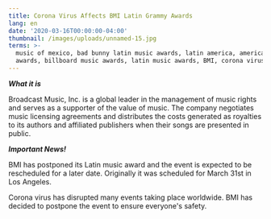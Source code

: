 ```yaml
---
title: Corona Virus Affects BMI Latin Grammy Awards
lang: en
date: '2020-03-16T00:00:00-04:00'
thumbnail: /images/uploads/unnamed-15.jpg
terms: >-
  music of mexico, bad bunny latin music awards, latin america, american music
  awards, billboard music awards, latin music awards, BMI, corona virus, virus
---
```

**_What it is_**

Broadcast Music, Inc. is a global leader in the management of music rights and serves as a supporter of the value of music. The company negotiates music licensing agreements and distributes the costs generated as royalties to its authors and affiliated publishers when their songs are presented in public.

**_Important News!_**

BMI has postponed its Latin music award and the event is expected to be rescheduled for a later date. Originally it was scheduled for March 31st in Los Angeles.

Corona virus has disrupted many events taking place worldwide. BMI has decided to postpone the event to ensure everyone's safety.
